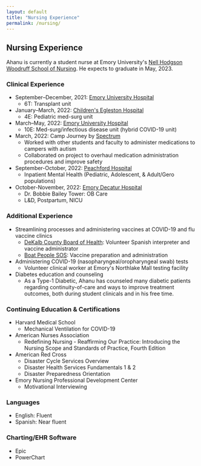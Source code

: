 ```yaml
---
layout: default
title: "Nursing Experience"
permalink: /nursing/
---
```


## Nursing Experience
Ahanu is currently a student nurse at Emory University's [Nell Hodgson Woodruff School of Nursing](https://nursing.emory.edu). He expects to graduate in May, 2023. 

### Clinical Experience
* September–December, 2021: [Emory University Hospital](https://www.emoryhealthcare.org/locations/hospitals/emory-university-hospital/index.html)
  * 6T: Transplant unit  
* January–March, 2022: [Children's Egleston Hospital](https://www.choa.org/locations/egleston-hospital)
  * 4E: Pediatric med-surg unit  
* March–May, 2022: [Emory University Hospital](https://www.emoryhealthcare.org/locations/hospitals/emory-university-hospital/index.html)
  * 10E: Med-surg/infectious disease unit (hybrid COVID-19 unit)
* March, 2022: Camp Journey by [Spectrum](https://www.atl-spectrum.com/)
  * Worked with other students and faculty to administer medications to campers with autism
  * Collaborated on project to overhaul medication administration procedures and improve safety
* September-October, 2022: [Peachford Hospital](https://peachford.com)
  * Inpatient Mental Health (Pediatric, Adolescent, & Adult/Gero populations)
* October-November, 2022: [Emory Decatur Hospital](https://www.emoryhealthcare.org/locations/hospitals/emory-decatur-hospital/index.html)
  * Dr. Bobbie Bailey Tower: OB Care
  * L&D, Postpartum, NICU


### Additional Experience
* Streamlining processes and administering vaccines at COVID-19 and flu vaccine clinics  
  * [DeKalb County Board of Health](https://www.dekalbhealth.net/): Volunteer Spanish interpreter and vaccine administrator
  * [Boat People SOS](https://www.bpsos.org): Vaccine preparation and administration
* Administering COVID-19 (nasopharyngeal/oropharyngeal swab) tests
  * Volunteer clinical worker at Emory's Northlake Mall testing facility
* Diabetes education and counseling
  * As a Type-1 Diabetic, Ahanu has counseled many diabetic patients regarding continuity-of-care and ways to improve treatment outcomes, both during student clinicals and in his free time.

### Continuing Education & Certifications
* Harvard Medical School
  * Mechanical Ventilation for COVID-19
* American Nurses Association
  * Redefining Nursing - Reaffirming Our Practice: Introducing the Nursing Scope and Standards of Practice, Fourth Edition
* American Red Cross
  * Disaster Cycle Services Overview
  * Disaster Health Services Fundamentals 1 & 2
  * Disaster Preparedness Orientation
* Emory Nursing Professional Development Center
  * Motivational Interviewing

### Languages
* English: Fluent  
* Spanish: Near fluent

### Charting/EHR Software
* Epic
* PowerChart

